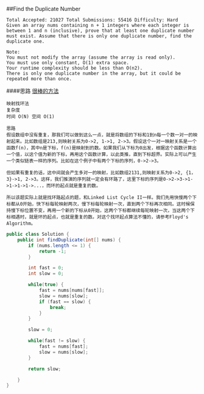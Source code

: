 ##Find the Duplicate Number

	Total Accepted: 21027 Total Submissions: 55416 Difficulty: Hard
	Given an array nums containing n + 1 integers where each integer is between 1 and n (inclusive), prove that at least one duplicate number must exist. Assume that there is only one duplicate number, find the duplicate one.

	Note:
	You must not modify the array (assume the array is read only).
	You must use only constant, O(1) extra space.
	Your runtime complexity should be less than O(n2).
	There is only one duplicate number in the array, but it could be repeated more than once.

####思路
[很棒的方法](https://segmentfault.com/a/1190000003817671)

	映射找环法
	复杂度
	时间 O(N) 空间 O(1)

	思路
	假设数组中没有重复，那我们可以做到这么一点，就是将数组的下标和1到n每一个数一对一的映射起来。比如数组是213,则映射关系为0->2, 1->1, 2->3。假设这个一对一映射关系是一个函数f(n)，其中n是下标，f(n)是映射到的数。如果我们从下标为0出发，根据这个函数计算出一个值，以这个值为新的下标，再用这个函数计算，以此类推，直到下标超界。实际上可以产生一个类似链表一样的序列。比如在这个例子中有两个下标的序列，0->2->3。

	但如果有重复的话，这中间就会产生多对一的映射，比如数组2131,则映射关系为0->2, {1，3}->1, 2->3。这样，我们推演的序列就一定会有环路了，这里下标的序列是0->2->3->1->1->1->1->...，而环的起点就是重复的数。

	所以该题实际上就是找环路起点的题，和Linked List Cycle II一样。我们先用快慢两个下标都从0开始，快下标每轮映射两次，慢下标每轮映射一次，直到两个下标再次相同。这时候保持慢下标位置不变，再用一个新的下标从0开始，这两个下标都继续每轮映射一次，当这两个下标相遇时，就是环的起点，也就是重复的数。对这个找环起点算法不懂的，请参考Floyd's Algorithm。


```java
public class Solution {
    public int findDuplicate(int[] nums) {
        if (nums.length <= 1) {
            return -1;
        }

        int fast = 0;
        int slow = 0;

        while(true) {
            fast = nums[nums[fast]];
            slow = nums[slow];
            if (fast == slow) {
                break;
            }
        }

        slow = 0;

        while(fast != slow) {
            fast = nums[fast];
            slow = nums[slow];
        }

        return slow;

    }
}
```
